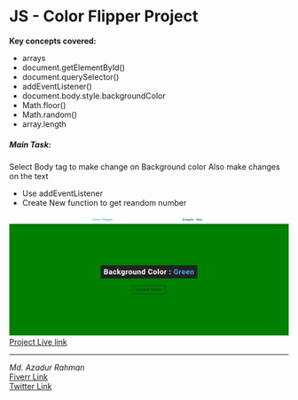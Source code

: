 # JS - Color Flipper Project
**Key concepts covered:**
- arrays
- document.getElementById()
- document.querySelector()
- addEventListener()
- document.body.style.backgroundColor
- Math.floor()
- Math.random()
- array.length

##### Main Task:
Select Body tag to make change on Background color
Also make changes on the text 

- Use addEventListener
- Create New function to get reandom number


![Prject Image](color_flippers.png)
[Project Live link](https://cpazad.github.io/Color-Flipper/)
- - -
*Md. Azadur Rahman* <br>
[Fiverr Link](https://www.fiverr.com/cpazad)<br>
[Twitter Link](https://twitter.com/freedombyte)